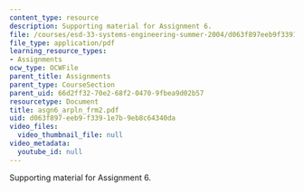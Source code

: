 ```yaml
---
content_type: resource
description: Supporting material for Assignment 6.
file: /courses/esd-33-systems-engineering-summer-2004/d063f897eeb9f3391e7b9eb8c64340da_asgn6_arpln_frm2.pdf
file_type: application/pdf
learning_resource_types:
- Assignments
ocw_type: OCWFile
parent_title: Assignments
parent_type: CourseSection
parent_uid: 66d2ff32-70e2-68f2-0470-9fbea9d02b57
resourcetype: Document
title: asgn6_arpln_frm2.pdf
uid: d063f897-eeb9-f339-1e7b-9eb8c64340da
video_files:
  video_thumbnail_file: null
video_metadata:
  youtube_id: null
---
```

Supporting material for Assignment 6.

